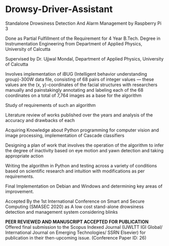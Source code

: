 # Drowsy-Driver-Assistant
Standalone Drowsiness Detection And Alarm Management  by Raspberry Pi 3


Done as Partial Fulfillment of 
the Requirement for 4 Year B.Tech. Degree in 
Instrumentation Engineering from 
Department of Applied Physics, University of Calcutta

Supervised by Dr. Ujjwal Mondal, Department of Applied Physics, University of Calcutta

Involves implementation of iBUG (Intelligent behavior 
understanding group)-300W data file, consisting of 68 pairs of integer values — these values are the (x, y)-coordinates of the facial 
structures with researchers manually and painstakingly 
annotating and labeling each of the 68 coordinates on a total of 7,764 images as a base for the algorithm 

Study of requirements of such an algorithm 

Literature review of works published over the years and analysis of the accuracy and drawbacks of each

Acquiring Knowledge about Python programming for computer vision and image processing, implementation of Cascade classifiers

Designing a plan of work that involves the operation of the algorithm to infer the degree of inactivity based on eye motion and yawn detection and taking appropriate action

Writing the algorithm in Python and testing across a variety of conditions based on scientific research and intuition with modifications as per requirements.

Final Implementation on Debian and Windows and determining key areas of improvement.

Accepted By the 1st International Conference on Smart and Secure Computing (SMASEC 2020) as A low cost stand-alone drowsiness detection and management system considering blinks

**PEER REVIEWED AND MANUSCRIPT ACCEPTED FOR PUBLICATION**
Offered final submission to the Scopus Indexed 
Journal (IJWLTT IGI Global/ International Journal on Emerging Technologies/ SSRN Elsevier) for publication in their 
then-upcoming issue. (Conference Paper ID: 26)
